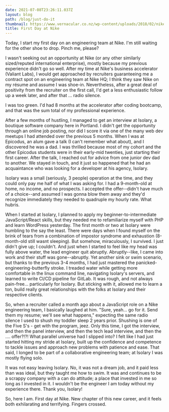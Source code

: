 ```yaml
---
date: 2021-07-08T23:26:11.037Z
layout: blog
path: /blog/just-do-it
thumbnail: https://www.vernacular.co.nz/wp-content/uploads/2018/02/nike_justdoit_00.jpg
title: First Day at Nike
---
```

Today, I start my first day on an engineering team at Nike. I'm still waiting for the other shoe to drop. Pinch me, please?

I wasn't seeking out an opportunity at Nike (or any other similarly sized/reputed international enterprise), mostly because my previous experience didn't go so well. After my time at Nike's business accelerator (Valiant Labs), I would get approached by recruiters guaranteeing me a contract spot on an engineering team at Nike HQ; I think they saw Nike on my résume and assume I was shoe-in. Nevertheless, after a great deal of positivity from the recruiter on the first call, I'd get a less enthusiastic follow up a week later, and after that ... radio silence.

I was too green. I'd had 8 months at the accelerator after coding bootcamp, and that was the sum total of my professional experience.

After a few months of hustling, I managed to get an interview at Isolary, a boutique software company here in Portland. I didn't get the opportunity through an online job posting, nor did I score it via one of the many web dev meetups I had attended over the previous 5 months. When I was at Epicodus, an alum gave a talk (I can't remember what about), and I discovered he was a dad. I was thrilled because most of my cohort and the other Epicodus students were in their early-mid twenties, just starting their first career. After the talk, I reached out for advice from one junior dev dad to another. We stayed in touch, and it just so happened that he had an acquaintance who was looking for a developer at his agency, Isolary.

Isolary was a small (seriously, 3 people) operation at the time, and they could only pay me half of what I was asking for. I had a 9-month-old at home, no income, and no prospects. I accepted the offer--didn't have much of a choice--and assumed I was gonna blow them away and they'd recognize immediately they needed to quadruple my hourly rate. What hubris.

When I started at Isolary, I planned to apply my beginner-to-intermediate JavaScript/React skills, but they needed me to refamiliarize myself with PHP and learn WordPress yesterday. The first month or two at Isolary were humbling to the say the least. There were days when I found myself on the brink of tears from a combination of impostor syndrome and exhaustion (8-month-old still wasnt sleeping). But somehow, miraculously, I survived. I just didn't give up; I couldn't. And just when I started to feel like my head was fully above water, the lead engineer quit abruptly. Abruptly--like, I came into work and their stuff was gone--abruptly. Yet another sink or swim scenario, but thanks to the previous 3-4 months, I had just mastered the panicked-engineering-butterfly stroke. I treaded water while getting more comfortable in the linux command line, navigating Isolary's servers, and learned to write CI/CD pipeline for GitLab. It was rough, and not always pain-free... particularly for Isolary. But sticking with it, allowed me to learn a ton, build really great relationships with the folks at Isolary and their respective clients.

So, when a recruiter called a month ago about a JavaScript role on a Nike engineering team, I basically laughed at him. "Sure, yeah... go for it. Send them my resume; we'll see what happens," expecting the same radio silence I used to shush my toddler sleep 2 years prior. Shushing is one of the Five S's - get with the program, jeez. Only this time, I got the interview, and then the panel interview, and then the tech lead interview, and then the .... offer?!?! What parallel universe had I slipped into? I felt like I had just started hitting my stride at Isolary, built up the confidence and competence to tackle issues and approach new problems with patience and ease. That said, I longed to be part of a collaborative engineering team; at Isolary I was mostly flying solo.

It was not easy leaving Isolary. No, it was not a dream job, and it paid less than was ideal, but they taught me how to swim. It was and continues to be a scrappy company with a can do attitude; a place that invested in me so long as I invested in it. I wouldn't be the engineer I am today without my experience there. Thank you, Isolary!

So, here I am. First day at Nike. New chapter of this new career, and it feels both exhilarating and terrifying. Fingers crossed.
